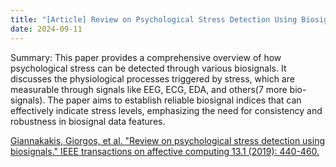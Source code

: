 ```yaml
---
title: "[Article] Review on Psychological Stress Detection Using Biosignals. IEEE Transactions on Affective Computing."
date: 2024-09-11
---
```


Summary: This paper provides a comprehensive overview of how psychological stress can be detected through various biosignals. It discusses the physiological processes triggered by stress, which are measurable through signals like EEG, ECG, EDA, and others(7 more bio-signals). The paper aims to establish reliable biosignal indices that can effectively indicate stress levels, emphasizing the need for consistency and robustness in biosignal data features.

[Giannakakis, Giorgos, et al. "Review on psychological stress detection using biosignals." IEEE transactions on affective computing 13.1 (2019): 440-460.](https://bspl.korea.ac.kr/Board/Members_Only/Lab_Meeting/LMW/LMW_labseminar_24sep11.pdf)
